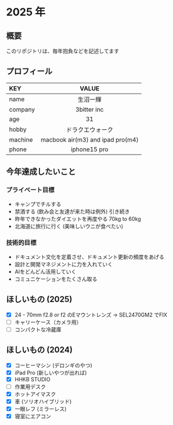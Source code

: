 # 2025 年

## 概要
このリポジトリは、毎年抱負などを記述してます

## プロフィール
|KEY|VALUE|
|:--|:--:|
|name|生沼一輝|
|company|3bitter inc|
|age|31|
|hobby|ドラクエウォーク|
|machine|macbook air(m3) and ipad pro(m4)|
|phone|iphone15 pro|

## 今年達成したいこと
### プライベート目標
 * キャンプでチルする
 * 禁酒する (飲み会と友達が来た時は例外) 引き続き
 * 昨年できなかったダイエットを再度やる 70kg to 60kg
 * 北海道に旅行に行く (美味しいウニが食べたい)

### 技術的目標
 * ドキュメント文化を定着させ、ドキュメント更新の頻度をあげる
 * 設計と開発マネジメントに力を入れていく
 * AIをどんどん活用していく
 * コミュニケーションをたくさん取る

## ほしいもの (2025)
 - [x] 24 - 70mm f2.8 or f2 のEマウントレンズ → SEL2470GM2 でFIX
 - [ ] キャリーケース（カメラ用）
 - [ ] コンパクトな冷蔵庫

## ほしいもの (2024)
 - [x] コーヒーマシン (デロンギのやつ)
 - [x] iPad Pro (新しいやつが出れば)
 - [x] HHKB STUDIO
 - [ ] 作業用デスク
 - [x] ホットアイマスク
 - [x] 車 (ソリオハイブリッド)
 - [x] 一眼レフ (ミラーレス)
 - [x] 寝室にエアコン
